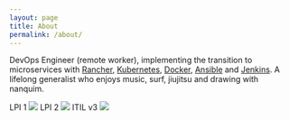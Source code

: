 ```yaml
---
layout: page
title: About
permalink: /about/
---
```


DevOps Engineer (remote worker), implementing the transition to microservices with [Rancher](http://rancher.com), [Kubernetes](http://kubernetes.io), [Docker](http://docker.io), [Ansible](https://www.ansible.com) and [Jenkins](https://jenkins.io). A lifelong generalist who enjoys music, surf, jiujitsu and drawing with nanquim.
	
LPI 1 ![](https://i.imgsafe.org/60/607aec4f21.png)
LPI 2 ![](https://i.imgsafe.org/60/6078e2a31f.png)
ITIL v3 ![](https://i.imgsafe.org/60/60775a2051.png)
